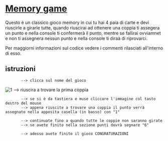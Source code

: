 # [Memory game](https://nicolo-graziani-2c-jcmaxwell-2023.github.io/CardGame/)
Questo è un classico gioco memory in cui tu hai 4 paia di carte e devi riuscirle a girarle tutte, quando riuscirai ad ottenere una coppia ti assegera un punto e nella console ti confermerà il punto, mentre se fallirai ovviamnet e non ti assegnera nessun punto e nella console ti diraà di riprovarci.

Per maggiorni informazioni sul codice vedere i commenti rilasciati all'interno di esso.

## istruzioni
           --> clicca sul nome del gioco 

![1](https://user-images.githubusercontent.com/101812261/235668306-3fdd1b35-1471-4056-af93-5aafde57d8cd.PNG)
           --> riuscira a trovare la prima coppia

           --> se si è da tastiera e muse cliccare l'immagine col tasto destro del mouse
           --> appena riuscite a trovare una coppia il punto verrà assegnato nella apposita casella (in basso) con "1"

           --> continuate fino a quando tutte le coppie non saranno girate
           --> se avete finito nella sezione punti dovrà segnare "6"

           --> adesso avete finito il gioco CONGRATURAZIONI
